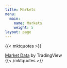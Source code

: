 ```yaml
---
title: Markets
menu:
  main:
    name: Markets
    weight: 5
layout: page
---
```


{{< mktquotes >}}
<!-- TradingView Widget BEGIN -->
<div class="tradingview-widget-container">
  <div class="tradingview-widget-container__widget"></div>
  <div class="tradingview-widget-copyright"><a href="https://www.tradingview.com" rel="noopener" target="_blank"><span class="blue-text">Market Data</span></a> by TradingView</div>
  <script type="text/javascript" src="https://s3.tradingview.com/external-embedding/embed-widget-market-quotes.js" async>
  {
  "width": "100%",
  "height": "100%",
  "symbolsGroups": [
    {
      "originalName": "Indices",
      "symbols": [
        {
          "displayName": "S&P 500",
          "name": "OANDA:SPX500USD"
        },
        {
          "displayName": "Nasdaq 100",
          "name": "OANDA:NAS100USD"
        },
        {
          "displayName": "Dow 30",
          "name": "FOREXCOM:DJI"
        },
        {
          "displayName": "Nikkei 225",
          "name": "INDEX:NKY"
        },
        {
          "displayName": "DAX Index",
          "name": "INDEX:DEU30"
        },
        {
          "displayName": "FTSE 100",
          "name": "OANDA:UK100GBP"
        }
      ],
      "name": "Indices"
    },
    {
      "originalName": "Commodities",
      "symbols": [
        {
          "displayName": "E-Mini S&P",
          "name": "CME_MINI:ES1!"
        },
        {
          "displayName": "Euro",
          "name": "CME:6E1!"
        },
        {
          "displayName": "Gold",
          "name": "COMEX:GC1!"
        },
        {
          "displayName": "Crude Oil",
          "name": "NYMEX:CL1!"
        },
        {
          "displayName": "Natural Gas",
          "name": "NYMEX:NG1!"
        },
        {
          "displayName": "Corn",
          "name": "CBOT:ZC1!"
        }
      ],
      "name": "Commodities"
    },
    {
      "originalName": "Bonds",
      "symbols": [
        {
          "displayName": "Eurodollar",
          "name": "CME:GE1!"
        },
        {
          "displayName": "T-Bond",
          "name": "CBOT:ZB1!"
        },
        {
          "displayName": "Ultra T-Bond",
          "name": "CBOT:UB1!"
        },
        {
          "displayName": "Euro Bund",
          "name": "EUREX:FGBL1!"
        },
        {
          "displayName": "Euro BTP",
          "name": "EUREX:FBTP1!"
        },
        {
          "displayName": "Euro BOBL",
          "name": "EUREX:FGBM1!"
        }
      ],
      "name": "Bonds"
    },
    {
      "originalName": "Forex",
      "symbols": [
        {
          "name": "FX:EURUSD"
        },
        {
          "name": "FX:GBPUSD"
        },
        {
          "name": "FX:USDJPY"
        },
        {
          "name": "FX:USDCHF"
        },
        {
          "name": "FX:AUDUSD"
        },
        {
          "name": "FX:USDCAD"
        }
      ],
      "name": "Forex"
    }
  ],
  "locale": "en"
}
  </script>
</div>
<!-- TradingView Widget END -->
{{< /mktquotes >}}
